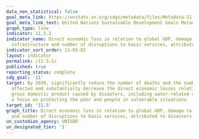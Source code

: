 ```yaml
---
data_non_statistical: false
goal_meta_link: https://unstats.un.org/sdgs/metadata/files/Metadata-11-05-02.pdf
goal_meta_link_text: United Nations Sustainable Development Goals Metadata (pdf 2066kB)
graph_type: line
indicator: 11.5.2
indicator_name: Direct economic loss in relation to global GDP, damage to critical
  infrastructure and number of disruptions to basic services, attributed to disasters
indicator_sort_order: 11-05-02
layout: indicator
permalink: /11-5-2/
published: true
reporting_status: complete
sdg_goal: '11'
target: By 2030, significantly reduce the number of deaths and the number of people
  affected and substantially decrease the direct economic losses relative to global
  gross domestic product caused by disasters, including water-related disasters, with
  a focus on protecting the poor and people in vulnerable situations
target_id: '11.5'
graph_title: Direct economic loss in relation to global GDP, damage to critical infrastructure
  and number of disruptions to basic services, attributed to disasters
un_custodian_agency: UNISDR
un_designated_tier: '1'
---
```

